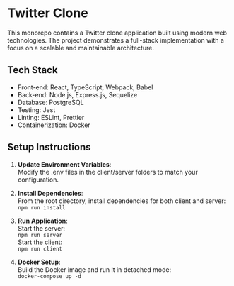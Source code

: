# Twitter Clone

This monorepo contains a Twitter clone application built using modern web technologies. The project demonstrates a full-stack implementation with a focus on a scalable and maintainable architecture.

## Tech Stack

- Front-end: React, TypeScript, Webpack, Babel
- Back-end: Node.js, Express.js, Sequelize
- Database: PostgreSQL
- Testing: Jest
- Linting: ESLint, Prettier
- Containerization: Docker

## Setup Instructions

1. **Update Environment Variables**: \
Modify the .env files in the client/server folders to match your configuration.

2. **Install Dependencies**: \
From the root directory, install dependencies for both client and server: \
`npm run install`

3. **Run Application**: \
Start the server: \
`npm run server` \
Start the client: \
`npm run client`

4. **Docker Setup**: \
Build the Docker image and run it in detached mode: \
`docker-compose up -d`
